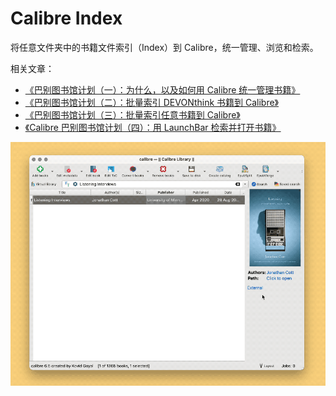 # Calibre Index

将任意文件夹中的书籍文件索引（Index）到 Calibre，统一管理、浏览和检索。

相关文章：

- [《巴别图书馆计划（一）：为什么，以及如何用 Calibre 统一管理书籍》](https://utgd.net/article/20253)
- [《巴别图书馆计划（二）：批量索引 DEVONthink 书籍到 Calibre》](https://utgd.net/article/20254)
- [《巴别图书馆计划（三）：批量索引任意书籍到 Calibre》](https://utgd.net/article/20255)
- [《Calibre 巴别图书馆计划（四）：用 LaunchBar 检索并打开书籍》](https://utgd.net/article/20404)

![title](img.gif)